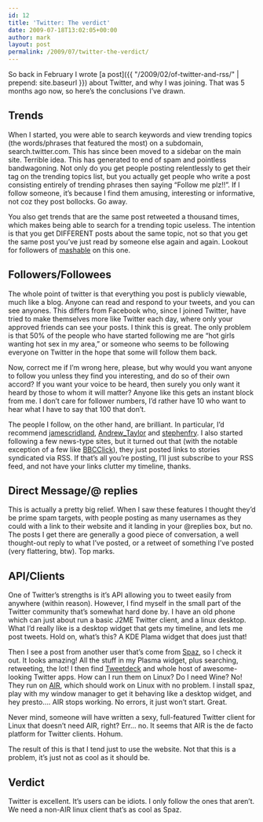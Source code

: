 ```yaml
---
id: 12
title: 'Twitter: The verdict'
date: 2009-07-18T13:02:05+00:00
author: mark
layout: post
permalink: /2009/07/twitter-the-verdict/
---
```

So back in February I wrote [a post]({{ "/2009/02/of-twitter-and-rss/" | prepend: site.baseurl }}) about Twitter, and why I was joining. That was 5 months ago now, so here&#8217;s the conclusions I&#8217;ve drawn.

## Trends

When I started, you were able to search keywords and view trending topics (the words/phrases that featured the most) on a subdomain, search.twitter.com. This has since been moved to a sidebar on the main site. Terrible idea. This has generated to end of spam and pointless bandwagoning. Not only do you get people posting relentlessly to get their tag on the trending topics list, but you actually get people who write a post consisting entirely of trending phrases then saying &#8220;Follow me plz!!&#8221;. If I follow someone, it&#8217;s because I find them amusing, interesting or informative, not coz they post bollocks. Go away.

You also get trends that are the same post retweeted a thousand times, which makes being able to search for a trending topic useless. The intention is that you get DIFFERENT posts about the same topic, not so that you get the same post you&#8217;ve just read by someone else again and again. Lookout for followers of [mashable](http://twitter.com/mashable) on this one.

## Followers/Followees

The whole point of twitter is that everything you post is publicly viewable, much like a blog. Anyone can read and respond to your tweets, and you can see anyones. This differs from Facebook who, since I joined Twitter, have tried to make themselves more like Twitter each day, where only your approved friends can see your posts. I think this is great. The only problem is that 50% of the people who have started following me are &#8220;hot girls wanting hot sex in my area,&#8221; or someone who seems to be following everyone on Twitter in the hope that some will follow them back.

Now, correct me if I&#8217;m wrong here, please, but why would you want anyone to follow you unless they find you interesting, and do so of their own accord? If you want your voice to be heard, then surely you only want it heard by those to whom it will matter? Anyone like this gets an instant block from me. I don&#8217;t care for follower numbers, I&#8217;d rather have 10 who want to hear what I have to say that 100 that don&#8217;t.

The people I follow, on the other hand, are brilliant. In particular, I&#8217;d recommend [jamescridland](http://twitter.com/jamescridland), [Andrew_Taylor](http://twitter.com/Andrew_Taylor) and [stephenfry](http://twitter.com/stephenfry). I also started following a few news-type sites, but it turned out that (with the notable exception of a few like [BBCClick](http://twitter.com/BBCClick)), they just posted links to stories syndicated via RSS. If that&#8217;s all you&#8217;re posting, I&#8217;ll just subscribe to your RSS feed, and not have your links clutter my timeline, thanks.

## Direct Message/@ replies

This is actually a pretty big relief. When I saw these features I thought they&#8217;d be prime spam targets, with people posting as many usernames as they could with a link to their website and it landing in your @replies box, but no. The posts I get there are generally a good piece of conversation, a well thought-out reply to what I&#8217;ve posted, or a retweet of something I&#8217;ve posted (very flattering, btw). Top marks.

## API/Clients

One of Twitter&#8217;s strengths is it&#8217;s API allowing you to tweet easily from anywhere (within reason). However, I find myself in the small part of the Twitter community that&#8217;s somewhat hard done by. I have an old phone which can just about run a basic J2ME Twitter client, and a linux desktop. What I&#8217;d really like is a desktop widget that gets my timeline, and lets me post tweets. Hold on, what&#8217;s this? A KDE Plama widget that does just that!
  
Then I see a post from another user that&#8217;s come from [Spaz](http://funkatron.com/spaz/), so I check it out. It looks amazing! All the stuff in my Plasma widget, plus searching, retweeting, the lot! I then find [Tweetdeck](http://tweetdeck.com/) and whole host of awesome-looking Twitter apps. How can I run them on Linux? Do I need Wine? No! They run on [AIR](http://www.adobe.com/products/air/), which should work on Linux with no problem. I install spaz, play with my window manager to get it behaving like a desktop widget, and hey presto&#8230;. AIR stops working. No errors, it just won&#8217;t start. Great.

Never mind, someone will have written a sexy, full-featured Twitter client for Linux that doesn&#8217;t need AIR, right? Err&#8230; no. It seems that AIR is the de facto platform for Twitter clients. Hohum.
  
The result of this is that I tend just to use the website. Not that this is a problem, it&#8217;s just not as cool as it should be.

## Verdict

Twitter is excellent. It&#8217;s users can be idiots. I only follow the ones that aren&#8217;t. We need a non-AIR linux client that&#8217;s as cool as Spaz.
